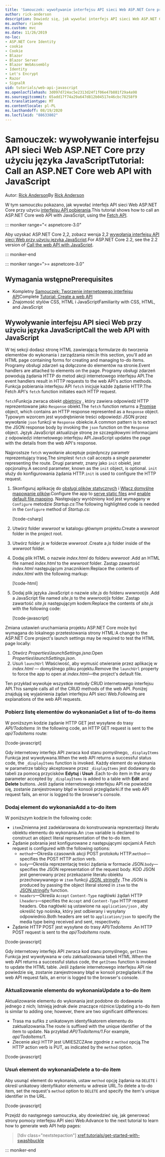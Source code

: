 ```yaml
---
title: 'Samouczek: wywoływanie interfejsu API sieci Web ASP.NET Core przy użyciu języka JavaScript'
author: rick-anderson
description: Dowiedz się, jak wywołać interfejs API sieci Web ASP.NET Core przy użyciu języka JavaScript.
ms.author: riande
ms.custom: mvc
ms.date: 11/26/2019
no-loc:
- ASP.NET Core Identity
- cookie
- Cookie
- Blazor
- Blazor Server
- Blazor WebAssembly
- Identity
- Let's Encrypt
- Razor
- SignalR
uid: tutorials/web-api-javascript
ms.openlocfilehash: 3d097d724ac5e2313d24f1f06e47b881f29a4a98
ms.sourcegitcommit: 65add17f74a29a647d812b04517e46cbc78258f9
ms.translationtype: MT
ms.contentlocale: pl-PL
ms.lasthandoff: 08/19/2020
ms.locfileid: "88633802"
---
```

# <a name="tutorial-call-an-aspnet-core-web-api-with-javascript"></a><span data-ttu-id="a5ad9-103">Samouczek: wywoływanie interfejsu API sieci Web ASP.NET Core przy użyciu języka JavaScript</span><span class="sxs-lookup"><span data-stu-id="a5ad9-103">Tutorial: Call an ASP.NET Core web API with JavaScript</span></span>

<span data-ttu-id="a5ad9-104">Autor: [Rick Anderson](https://twitter.com/RickAndMSFT)</span><span class="sxs-lookup"><span data-stu-id="a5ad9-104">By [Rick Anderson](https://twitter.com/RickAndMSFT)</span></span>

<span data-ttu-id="a5ad9-105">W tym samouczku pokazano, jak wywołać interfejs API sieci Web ASP.NET Core przy użyciu [interfejsu API pobierania](https://developer.mozilla.org/docs/Web/API/Fetch_API).</span><span class="sxs-lookup"><span data-stu-id="a5ad9-105">This tutorial shows how to call an ASP.NET Core web API with JavaScript, using the [Fetch API](https://developer.mozilla.org/docs/Web/API/Fetch_API).</span></span>

::: moniker range="< aspnetcore-3.0"

<span data-ttu-id="a5ad9-106">Aby uzyskać ASP.NET Core 2,2, zobacz wersja 2,2 [wywołania interfejsu API sieci Web przy użyciu języka JavaScript](xref:tutorials/first-web-api#call-the-web-api-with-javascript).</span><span class="sxs-lookup"><span data-stu-id="a5ad9-106">For ASP.NET Core 2.2, see the 2.2 version of [Call the web API with JavaScript](xref:tutorials/first-web-api#call-the-web-api-with-javascript).</span></span>

::: moniker-end

::: moniker range=">= aspnetcore-3.0"

## <a name="prerequisites"></a><span data-ttu-id="a5ad9-107">Wymagania wstępne</span><span class="sxs-lookup"><span data-stu-id="a5ad9-107">Prerequisites</span></span>

* <span data-ttu-id="a5ad9-108">Kompletny [Samouczek: Tworzenie internetowego interfejsu API](xref:tutorials/first-web-api)</span><span class="sxs-lookup"><span data-stu-id="a5ad9-108">Complete [Tutorial: Create a web API](xref:tutorials/first-web-api)</span></span>
* <span data-ttu-id="a5ad9-109">Znajomość stylów CSS, HTML i JavaScript</span><span class="sxs-lookup"><span data-stu-id="a5ad9-109">Familiarity with CSS, HTML, and JavaScript</span></span>

## <a name="call-the-web-api-with-javascript"></a><span data-ttu-id="a5ad9-110">Wywoływanie interfejsu API sieci Web przy użyciu języka JavaScript</span><span class="sxs-lookup"><span data-stu-id="a5ad9-110">Call the web API with JavaScript</span></span>

<span data-ttu-id="a5ad9-111">W tej sekcji dodasz stronę HTML zawierającą formularze do tworzenia elementów do wykonania i zarządzania nimi.</span><span class="sxs-lookup"><span data-stu-id="a5ad9-111">In this section, you'll add an HTML page containing forms for creating and managing to-do items.</span></span> <span data-ttu-id="a5ad9-112">Programy obsługi zdarzeń są dołączone do elementów na stronie.</span><span class="sxs-lookup"><span data-stu-id="a5ad9-112">Event handlers are attached to elements on the page.</span></span> <span data-ttu-id="a5ad9-113">Programy obsługi zdarzeń powodują żądania HTTP do metod akcji internetowego interfejsu API.</span><span class="sxs-lookup"><span data-stu-id="a5ad9-113">The event handlers result in HTTP requests to the web API's action methods.</span></span> <span data-ttu-id="a5ad9-114">Funkcja pobierania interfejsu API `fetch` inicjuje każde żądanie HTTP.</span><span class="sxs-lookup"><span data-stu-id="a5ad9-114">The Fetch API's `fetch` function initiates each HTTP request.</span></span>

<span data-ttu-id="a5ad9-115">`fetch`Funkcja zwraca obiekt [obietnicy](https://developer.mozilla.org/docs/Web/JavaScript/Reference/Global_Objects/Promise) , który zawiera odpowiedź HTTP reprezentowane jako `Response` obiekt.</span><span class="sxs-lookup"><span data-stu-id="a5ad9-115">The `fetch` function returns a [Promise](https://developer.mozilla.org/docs/Web/JavaScript/Reference/Global_Objects/Promise) object, which contains an HTTP response represented as a `Response` object.</span></span> <span data-ttu-id="a5ad9-116">Typowym wzorcem jest wyodrębnienie treści odpowiedzi JSON przez wywołanie `json` funkcji w `Response` obiekcie.</span><span class="sxs-lookup"><span data-stu-id="a5ad9-116">A common pattern is to extract the JSON response body by invoking the `json` function on the `Response` object.</span></span> <span data-ttu-id="a5ad9-117">Język JavaScript aktualizuje stronę ze szczegółowymi informacjami z odpowiedzi internetowego interfejsu API.</span><span class="sxs-lookup"><span data-stu-id="a5ad9-117">JavaScript updates the page with the details from the web API's response.</span></span>

<span data-ttu-id="a5ad9-118">Najprostsze `fetch` wywołanie akceptuje pojedynczy parametr reprezentujący trasę.</span><span class="sxs-lookup"><span data-stu-id="a5ad9-118">The simplest `fetch` call accepts a single parameter representing the route.</span></span> <span data-ttu-id="a5ad9-119">Drugi parametr, znany jako `init` obiekt, jest opcjonalny.</span><span class="sxs-lookup"><span data-stu-id="a5ad9-119">A second parameter, known as the `init` object, is optional.</span></span> <span data-ttu-id="a5ad9-120">`init` służy do konfigurowania żądania HTTP.</span><span class="sxs-lookup"><span data-stu-id="a5ad9-120">`init` is used to configure the HTTP request.</span></span>

1. <span data-ttu-id="a5ad9-121">Skonfiguruj aplikację do [obsługi plików statycznych](/dotnet/api/microsoft.aspnetcore.builder.staticfileextensions.usestaticfiles#Microsoft_AspNetCore_Builder_StaticFileExtensions_UseStaticFiles_Microsoft_AspNetCore_Builder_IApplicationBuilder_) i [Włącz domyślne mapowanie plików](/dotnet/api/microsoft.aspnetcore.builder.defaultfilesextensions.usedefaultfiles#Microsoft_AspNetCore_Builder_DefaultFilesExtensions_UseDefaultFiles_Microsoft_AspNetCore_Builder_IApplicationBuilder_).</span><span class="sxs-lookup"><span data-stu-id="a5ad9-121">Configure the app to [serve static files](/dotnet/api/microsoft.aspnetcore.builder.staticfileextensions.usestaticfiles#Microsoft_AspNetCore_Builder_StaticFileExtensions_UseStaticFiles_Microsoft_AspNetCore_Builder_IApplicationBuilder_) and [enable default file mapping](/dotnet/api/microsoft.aspnetcore.builder.defaultfilesextensions.usedefaultfiles#Microsoft_AspNetCore_Builder_DefaultFilesExtensions_UseDefaultFiles_Microsoft_AspNetCore_Builder_IApplicationBuilder_).</span></span> <span data-ttu-id="a5ad9-122">Następujący wyróżniony kod jest wymagany w `Configure` metodzie *Startup.cs*:</span><span class="sxs-lookup"><span data-stu-id="a5ad9-122">The following highlighted code is needed in the `Configure` method of *Startup.cs*:</span></span>

    [!code-csharp[](first-web-api/samples/3.0/TodoApi/StartupJavaScript.cs?highlight=8-9&name=snippet_configure)]

1. <span data-ttu-id="a5ad9-123">Utwórz folder *wwwroot* w katalogu głównym projektu.</span><span class="sxs-lookup"><span data-stu-id="a5ad9-123">Create a *wwwroot* folder in the project root.</span></span>

1. <span data-ttu-id="a5ad9-124">Utwórz folder *js* w folderze *wwwroot* .</span><span class="sxs-lookup"><span data-stu-id="a5ad9-124">Create a *js* folder inside of the *wwwroot* folder.</span></span>

1. <span data-ttu-id="a5ad9-125">Dodaj plik HTML o nazwie *index.html* do folderu *wwwroot* .</span><span class="sxs-lookup"><span data-stu-id="a5ad9-125">Add an HTML file named *index.html* to the *wwwroot* folder.</span></span> <span data-ttu-id="a5ad9-126">Zastąp zawartość *index.html* następującym znacznikiem:</span><span class="sxs-lookup"><span data-stu-id="a5ad9-126">Replace the contents of *index.html* with the following markup:</span></span>

    [!code-html[](first-web-api/samples/3.0/TodoApi/wwwroot/index.html)]

1. <span data-ttu-id="a5ad9-127">Dodaj plik języka JavaScript o nazwie *site.js* do folderu *wwwroot/js* .</span><span class="sxs-lookup"><span data-stu-id="a5ad9-127">Add a JavaScript file named *site.js* to the *wwwroot/js* folder.</span></span> <span data-ttu-id="a5ad9-128">Zastąp zawartość *site.js* następującym kodem:</span><span class="sxs-lookup"><span data-stu-id="a5ad9-128">Replace the contents of *site.js* with the following code:</span></span>

    [!code-javascript[](first-web-api/samples/3.0/TodoApi/wwwroot/js/site.js?name=snippet_SiteJs)]

<span data-ttu-id="a5ad9-129">Zmiana ustawień uruchamiania projektu ASP.NET Core może być wymagana do lokalnego przetestowania strony HTML:</span><span class="sxs-lookup"><span data-stu-id="a5ad9-129">A change to the ASP.NET Core project's launch settings may be required to test the HTML page locally:</span></span>

1. <span data-ttu-id="a5ad9-130">Otwórz *Properties\launchSettings.jsna*.</span><span class="sxs-lookup"><span data-stu-id="a5ad9-130">Open *Properties\launchSettings.json*.</span></span>
1. <span data-ttu-id="a5ad9-131">Usuń `launchUrl` Właściwość, aby wymusić otwieranie przez aplikację w *index.html* &mdash; domyślnego pliku projektu.</span><span class="sxs-lookup"><span data-stu-id="a5ad9-131">Remove the `launchUrl` property to force the app to open at *index.html*&mdash;the project's default file.</span></span>

<span data-ttu-id="a5ad9-132">Ten przykład wywołuje wszystkie metody CRUD internetowego interfejsu API.</span><span class="sxs-lookup"><span data-stu-id="a5ad9-132">This sample calls all of the CRUD methods of the web API.</span></span> <span data-ttu-id="a5ad9-133">Poniżej znajdują się wyjaśnienia żądań interfejsu API sieci Web.</span><span class="sxs-lookup"><span data-stu-id="a5ad9-133">Following are explanations of the web API requests.</span></span>

### <a name="get-a-list-of-to-do-items"></a><span data-ttu-id="a5ad9-134">Pobierz listę elementów do wykonania</span><span class="sxs-lookup"><span data-stu-id="a5ad9-134">Get a list of to-do items</span></span>

<span data-ttu-id="a5ad9-135">W poniższym kodzie żądanie HTTP GET jest wysyłane do trasy *API/TodoItems* :</span><span class="sxs-lookup"><span data-stu-id="a5ad9-135">In the following code, an HTTP GET request is sent to the *api/TodoItems* route:</span></span>

[!code-javascript[](first-web-api/samples/3.0/TodoApi/wwwroot/js/site.js?name=snippet_GetItems)]

<span data-ttu-id="a5ad9-136">Gdy internetowy interfejs API zwraca kod stanu pomyślnego, `_displayItems` Funkcja jest wywoływana.</span><span class="sxs-lookup"><span data-stu-id="a5ad9-136">When the web API returns a successful status code, the `_displayItems` function is invoked.</span></span> <span data-ttu-id="a5ad9-137">Każdy element do wykonania w parametrze tablicy akceptowane przez `_displayItems` jest dodawany do tabeli za pomocą przycisków **Edytuj** i **Usuń** .</span><span class="sxs-lookup"><span data-stu-id="a5ad9-137">Each to-do item in the array parameter accepted by `_displayItems` is added to a table with **Edit** and **Delete** buttons.</span></span> <span data-ttu-id="a5ad9-138">Jeśli żądanie internetowego interfejsu API nie powiedzie się, zostanie zarejestrowany błąd w konsoli przeglądarki.</span><span class="sxs-lookup"><span data-stu-id="a5ad9-138">If the web API request fails, an error is logged to the browser's console.</span></span>

### <a name="add-a-to-do-item"></a><span data-ttu-id="a5ad9-139">Dodaj element do wykonania</span><span class="sxs-lookup"><span data-stu-id="a5ad9-139">Add a to-do item</span></span>

<span data-ttu-id="a5ad9-140">W poniższym kodzie:</span><span class="sxs-lookup"><span data-stu-id="a5ad9-140">In the following code:</span></span>

* <span data-ttu-id="a5ad9-141">`item`Zmienna jest zadeklarowana do konstruowania reprezentacji literału obiektu elementu do wykonania.</span><span class="sxs-lookup"><span data-stu-id="a5ad9-141">An `item` variable is declared to construct an object literal representation of the to-do item.</span></span>
* <span data-ttu-id="a5ad9-142">Żądanie pobrania jest konfigurowane z następującymi opcjami:</span><span class="sxs-lookup"><span data-stu-id="a5ad9-142">A Fetch request is configured with the following options:</span></span>
  * <span data-ttu-id="a5ad9-143">`method`&mdash;Określa czasownik akcji POST protokołu HTTP.</span><span class="sxs-lookup"><span data-stu-id="a5ad9-143">`method`&mdash;specifies the POST HTTP action verb.</span></span>
  * <span data-ttu-id="a5ad9-144">`body`&mdash;Określa reprezentację treści żądania w formacie JSON.</span><span class="sxs-lookup"><span data-stu-id="a5ad9-144">`body`&mdash;specifies the JSON representation of the request body.</span></span> <span data-ttu-id="a5ad9-145">KOD JSON jest generowany przez przekazanie literału obiektu przechowywanego w `item` funkcji [JSON. stringify](https://developer.mozilla.org/docs/Web/JavaScript/Reference/Global_Objects/JSON/stringify) .</span><span class="sxs-lookup"><span data-stu-id="a5ad9-145">The JSON is produced by passing the object literal stored in `item` to the [JSON.stringify](https://developer.mozilla.org/docs/Web/JavaScript/Reference/Global_Objects/JSON/stringify) function.</span></span>
  * <span data-ttu-id="a5ad9-146">`headers`&mdash;Określa `Accept` `Content-Type` nagłówki żądań HTTP i.</span><span class="sxs-lookup"><span data-stu-id="a5ad9-146">`headers`&mdash;specifies the `Accept` and `Content-Type` HTTP request headers.</span></span> <span data-ttu-id="a5ad9-147">Oba nagłówki są ustawione na `application/json` , aby określić typ nośnika, który jest odbierany i wysyłany odpowiednio.</span><span class="sxs-lookup"><span data-stu-id="a5ad9-147">Both headers are set to `application/json` to specify the media type being received and sent, respectively.</span></span>
* <span data-ttu-id="a5ad9-148">Żądanie HTTP POST jest wysyłane do trasy *API/TodoItems* .</span><span class="sxs-lookup"><span data-stu-id="a5ad9-148">An HTTP POST request is sent to the *api/TodoItems* route.</span></span>

[!code-javascript[](first-web-api/samples/3.0/TodoApi/wwwroot/js/site.js?name=snippet_AddItem)]

<span data-ttu-id="a5ad9-149">Gdy internetowy interfejs API zwraca kod stanu pomyślnego, `getItems` Funkcja jest wywoływana w celu zaktualizowania tabeli HTML.</span><span class="sxs-lookup"><span data-stu-id="a5ad9-149">When the web API returns a successful status code, the `getItems` function is invoked to update the HTML table.</span></span> <span data-ttu-id="a5ad9-150">Jeśli żądanie internetowego interfejsu API nie powiedzie się, zostanie zarejestrowany błąd w konsoli przeglądarki.</span><span class="sxs-lookup"><span data-stu-id="a5ad9-150">If the web API request fails, an error is logged to the browser's console.</span></span>

### <a name="update-a-to-do-item"></a><span data-ttu-id="a5ad9-151">Aktualizowanie elementu do wykonania</span><span class="sxs-lookup"><span data-stu-id="a5ad9-151">Update a to-do item</span></span>

<span data-ttu-id="a5ad9-152">Aktualizowanie elementu do wykonania jest podobne do dodawania jednego z nich; Istnieją jednak dwie znaczące różnice:</span><span class="sxs-lookup"><span data-stu-id="a5ad9-152">Updating a to-do item is similar to adding one; however, there are two significant differences:</span></span>

* <span data-ttu-id="a5ad9-153">Trasa ma sufiks z unikatowym identyfikatorem elementu do zaktualizowania.</span><span class="sxs-lookup"><span data-stu-id="a5ad9-153">The route is suffixed with the unique identifier of the item to update.</span></span> <span data-ttu-id="a5ad9-154">Na przykład *API/TodoItems/1*.</span><span class="sxs-lookup"><span data-stu-id="a5ad9-154">For example, *api/TodoItems/1*.</span></span>
* <span data-ttu-id="a5ad9-155">Zlecenie akcji HTTP jest UMIESZCZAne zgodnie z `method` opcją.</span><span class="sxs-lookup"><span data-stu-id="a5ad9-155">The HTTP action verb is PUT, as indicated by the `method` option.</span></span>

[!code-javascript[](first-web-api/samples/3.0/TodoApi/wwwroot/js/site.js?name=snippet_UpdateItem)]

### <a name="delete-a-to-do-item"></a><span data-ttu-id="a5ad9-156">Usuń element do wykonania</span><span class="sxs-lookup"><span data-stu-id="a5ad9-156">Delete a to-do item</span></span>

<span data-ttu-id="a5ad9-157">Aby usunąć element do wykonania, ustaw `method` opcję żądania na `DELETE` i określ unikatowy identyfikator elementu w adresie URL.</span><span class="sxs-lookup"><span data-stu-id="a5ad9-157">To delete a to-do item, set the request's `method` option to `DELETE` and specify the item's unique identifier in the URL.</span></span>

[!code-javascript[](first-web-api/samples/3.0/TodoApi/wwwroot/js/site.js?name=snippet_DeleteItem)]

<span data-ttu-id="a5ad9-158">Przejdź do następnego samouczka, aby dowiedzieć się, jak generować strony pomocy interfejsu API sieci Web:</span><span class="sxs-lookup"><span data-stu-id="a5ad9-158">Advance to the next tutorial to learn how to generate web API help pages:</span></span>

> [!div class="nextstepaction"]
> <xref:tutorials/get-started-with-swashbuckle>

::: moniker-end
